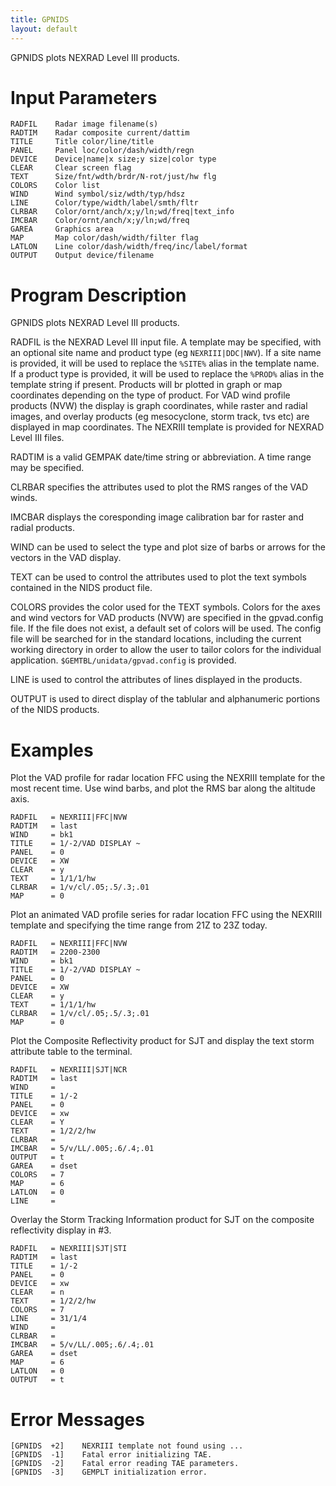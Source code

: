 ```yaml
---
title: GPNIDS
layout: default
---
```


GPNIDS plots NEXRAD Level III products.

# Input Parameters
 
	RADFIL    Radar image filename(s)
	RADTIM    Radar composite current/dattim
	TITLE     Title color/line/title
	PANEL     Panel loc/color/dash/width/regn
	DEVICE    Device|name|x size;y size|color type
	CLEAR     Clear screen flag
	TEXT      Size/fnt/wdth/brdr/N-rot/just/hw flg
	COLORS    Color list
	WIND      Wind symbol/siz/wdth/typ/hdsz
	LINE      Color/type/width/label/smth/fltr
	CLRBAR    Color/ornt/anch/x;y/ln;wd/freq|text_info
	IMCBAR    Color/ornt/anch/x;y/ln;wd/freq
	GAREA     Graphics area
	MAP       Map color/dash/width/filter flag
	LATLON    Line color/dash/width/freq/inc/label/format
	OUTPUT    Output device/filename
 
 

# Program Description
 
GPNIDS plots NEXRAD Level III products.

RADFIL is the NEXRAD Level III input file. A template may
be specified, with an optional site name and product type
(eg `NEXRIII|DDC|NWV`). If a site name is provided, it will
be used to replace the `%SITE%` alias in the template name.
If a product type is provided, it will be used to replace
the `%PROD%` alias in the template string if present. Products
will br plotted in graph or map coordinates depending on
the type of product. For VAD wind profile products (NVW) the
display is graph coordinates, while raster and radial images,
and overlay products (eg mesocyclone, storm track, tvs etc) are
displayed in map coordinates. The NEXRIII template is provided
for NEXRAD Level III files.

RADTIM is a valid GEMPAK date/time string or abbreviation.
A time range may be specified.

CLRBAR specifies the attributes used to plot the RMS ranges
of the VAD winds.

IMCBAR displays the coresponding image calibration bar for
raster and radial products.

WIND can be used to select the type and plot size of barbs or
arrows for the vectors in the VAD display.

TEXT can be used to control the attributes used to plot the text
symbols contained in the NIDS product file.

COLORS provides the color used for the TEXT symbols.
Colors for the axes and wind vectors for VAD products (NVW) are
specified in the gpvad.config file. If the file does not exist,
a default set of colors will be used. The config file will be searched
for in the standard locations, including the current working directory
in order to allow the user to tailor colors for the individual
application. `$GEMTBL/unidata/gpvad.config` is provided.

LINE is used to control the attributes of lines displayed
in the products.

OUTPUT is used to direct display of the tablular and alphanumeric
portions of the NIDS products.

 
# Examples

Plot the VAD profile for radar location FFC using the NEXRIII
	template for the most recent time. Use wind barbs, and plot the
	RMS bar along the altitude axis.

	RADFIL   = NEXRIII|FFC|NVW
	RADTIM   = last
	WIND     = bk1
	TITLE    = 1/-2/VAD DISPLAY ~
	PANEL    = 0
	DEVICE   = XW
	CLEAR    = y
	TEXT     = 1/1/1/hw
	CLRBAR   = 1/v/cl/.05;.5/.3;.01
	MAP      = 0


Plot an animated VAD profile series for radar location FFC
	using the NEXRIII template and specifying the time range
	from 21Z to 23Z today.

	RADFIL   = NEXRIII|FFC|NVW
	RADTIM   = 2200-2300
	WIND     = bk1
	TITLE    = 1/-2/VAD DISPLAY ~
	PANEL    = 0
	DEVICE   = XW
	CLEAR    = y
	TEXT     = 1/1/1/hw
	CLRBAR   = 1/v/cl/.05;.5/.3;.01
	MAP      = 0

Plot the Composite Reflectivity product for SJT and display the
text storm attribute table to the terminal.

	RADFIL   = NEXRIII|SJT|NCR
	RADTIM   = last
	WIND     =
	TITLE    = 1/-2
	PANEL    = 0
	DEVICE   = xw
	CLEAR    = Y
	TEXT     = 1/2/2/hw
	CLRBAR   =
	IMCBAR   = 5/v/LL/.005;.6/.4;.01
	OUTPUT   = t
	GAREA    = dset
	COLORS   = 7
	MAP      = 6
	LATLON   = 0
	LINE     =

Overlay the Storm Tracking Information product for SJT on the
composite reflectivity display in #3.

	RADFIL   = NEXRIII|SJT|STI
	RADTIM   = last
	TITLE    = 1/-2
	PANEL    = 0
	DEVICE   = xw
	CLEAR    = n
	TEXT     = 1/2/2/hw
	COLORS   = 7
	LINE     = 31/1/4
	WIND     =
	CLRBAR   =
	IMCBAR   = 5/v/LL/.005;.6/.4;.01
	GAREA    = dset
	MAP      = 6
	LATLON   = 0
	OUTPUT   = t


# Error Messages
 
	[GPNIDS  +2]    NEXRIII template not found using ...
	[GPNIDS  -1]    Fatal error initializing TAE.
	[GPNIDS  -2]    Fatal error reading TAE parameters.
	[GPNIDS  -3]    GEMPLT initialization error.
